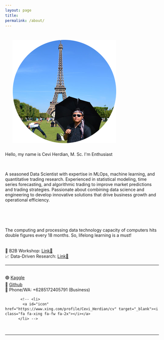 ```yaml
---
layout: page
title: 
permalink: /about/
---
```


<img class="col one right" src="/img/ceviparisrounding.png" style="padding:25px">

<!--<img class="col one right" src="/img/ceviyellow-rounded.png" style="padding:25px">-->
<!--<img class="col one right" src="/img/sohot.png" style="padding:25px">-->


<div>
Hello, my name is Cevi Herdian, M. Sc. I'm <span class="changing"></span> Enthusiast
<div>
<br>
<br>
<!--A seasoned Data Scientist with a strong background in developing and deploying cutting-edge machine-learning models and solutions (MLOps:=Machine Learning Operations). With a passion for data-driven problem-solving and a track record of successful projects in different industries, I excel in bridging the gap between data science and engineering to deliver tangible business value.-->

A seasoned Data Scientist with expertise in MLOps, machine learning, and quantitative trading research. Experienced in statistical modeling, time series forecasting, and algorithmic trading to improve market predictions and trading strategies. Passionate about combining data science and engineering to develop innovative solutions that drive business growth and operational efficiency.

<br>
<br>
<!--I am a postgraduate student in Financial Services & Risk Management at HTW Berlin-University of Applied Sciences. My Specializing area in study is Advanced Data Analytics (Descriptive, Predictive, Prescriptive and Applied AI=Machine learning). I'm interested in exploring the new ways or technology for better insight from data.-->
<br>
<br>
The computing and processing data technology capacity of computers hits double figures every 18 months. So, lifelong learning is a must! 
<br>
<br>


<br>
<!--🤖 AI / ML Demo: <a href="https://itsmecevi.streamlit.app/">Link🔗</a>
<br>-->
<!--🚢 Senior Data Scientist Innovez One Singapore: <a href="https://www.innovez-one.com/">Link🔗</a>
<br>-->
🏢 B2B Workshop: <a href="https://itsmecevi.github.io/workshop/">Link🔗</a>
<br>
📈 Data-Driven Research: <a href="https://scholar.google.com/citations?user=_Y2h-gYAAAAJ&hl=en">Link🔗</a>
<br>
<!--<br>
🏫 Republic of Data Science P2P Mentoring (Soon): 
<br>-->
<!--🤖 Reversal Research AI/ML Modeling and Deployment (Soon): 
<br>-->
<!--📝 Academic Publication: <a href="https://scholar.google.com/citations?user=_Y2h-gYAAAAJ&hl=en">Link🔗</a>
<br>-->
 <!--📚 Certification: <a href="https://itsmecevi.github.io/certification/">Link🔗</a>
<br>-->


____
<br>
🟢 <a href="https://www.kaggle.com/itsmecevi">Kaggle</a>
<br>
🔴 <a href="https://github.com/itsmecevi/">Github</a>
<br>
🛜 Phone/WA: +6285172405791 (Business)

<!--✅ <a href="https://www.example.com">Curriculum Vitae-X</a>-->


<!--
	<li>
    <a id="icon" href="https://itsmecevi.github.io/work_portofolio/" target="_blank"><i class="fa fa-refresh fa-spin fa-3x fa-fw"></i>Work Portfolio</a>
          </li>
	
 	<li>
    	<a id="icon" href="https://drive.google.com/file/d/1fwpV1H9A5UFeU30xL0h-DgIudxanUAdz/view?usp=sharing" target="_blank"><i class="fa fa-file" aria hidden="true"></i> Curriculum Vitae-May 2023</a>
          </li>	
	
	 <li>
            <a id="icon" href="https://github.com/itsmecevi" target="_blank"><i class="fa fa-github fa-fw fa-2x"></i>Github</a>
          </li>
	
	 <li>
	<a id="icon" href="https://www.linkedin.com/in/cevi-herdian-ba83a9a2/" target="_blank"><i class="fa fa-linkedin fa-fw fa-2x"></i> Linkedin</a>
	</li>
	
         <!-- <li>
            <a id="icon" href="https://www.linkedin.com/in/cevi-herdian-ba83a9a2/" target="_blank"><i class="fa fa-linkedin fa-fw fa-2x"></i></a>
          </li> -->
           <!-- <li>
            <a id="icon" href="https://www.xing.com/profile/Cevi_Herdian/cv" target="_blank"><i class="fa fa-xing fa-fw fa-2x"></i></a>
          </li> -->

<!--
<br>
<br>
Extras: my key fields of interest
<br>
#Statistics: descriptive, inferential, and predictive
<br>
#Data model: starschema, snowflakes, relational data
<br>
#KPI (Key Performances Indicators)
<br>
#Ad hoc reporting
<br>
#Data Mining
<br>
#Data quality
<br>
#EDA (Exploratory Data Analysis)
<br>
#Data Science
<br>
#Kaggle 
<br>
#Scrum & Kanban project management (Trello)
<br>
#Confluenci Wiki Documentation
<br>
<br>
Tools:
<br>
#SSBI (Self Service Business Intelligence): Power BI & Tableau
<br>
#Microsoft Excel & VBA
<br>
#Self Service ETL (Extract, Transformation, Loaden): Power Query, M Programming, Power Pivot, DAX (Data Analyst Expression)
<br>
#SQL
<br>
#R, R Notebook, R markdown, R Shiny
<br>
#Python, Anaconda, Jupyter Notebook
<br>
#SAP Business Object Web Intelligence -->

<!--  <a class="page-link" target="_blank" href="{{ '/JasminRubinovitzCV_2017.pdf' | prepend: site.baseurl }}">Resume</a> -->
</div>

<br/>
<hr/>
<br/>
<!-- <span class="contacticon center">
	<a href="mailto:jasrub@gmail.com"><i class="fa fa-envelope-square"></i></a>
	<a href="https://github.com/jasrub" target="_blank"><i class="fa fa-github-square"></i></a>
	<a href="https://il.linkedin.com/pub/jasmin-rubinovitz/a5/a91/9b1" target="_blank"><i class="fa fa-linkedin-square"></i></a>
	<a href="https://www.facebook.com/jasmin.rubinovitz" target="_blank"><i class="fa fa-facebook-square"></i></a>
</span> -->
<script src="https://ajax.googleapis.com/ajax/libs/jquery/3.1.1/jquery.min.js"></script>

<script type="text/javascript">
	{% include js/typed.js %}
</script>
<script>
  $(function(){
      $(".changing").typed({
        strings: ["AI/ML"],
        typeSpeed: 50,
				backDelay: 2000,
				showCursor: false,
				loop: true
      });
  });
</script>
